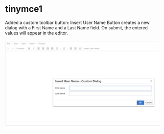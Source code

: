# tinymce1
Added a custom toolbar button: Insert User Name
Button creates a new dialog with a First Name and a Last Name field. 
On submit, the entered values will appear in the editor. 

![tinymce](img/customdialog.png "Description goes here")

